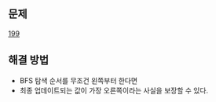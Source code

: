 ## 문제

[199](https://leetcode.com/problems/binary-tree-right-side-view/?envType=study-plan-v2&envId=leetcode-75)

## 해결 방법

- BFS 탐색 순서를 무조건 왼쪽부터 한다면
- 최종 업데이트되는 값이 가장 오른쪽이라는 사실을 보장할 수 있다.
